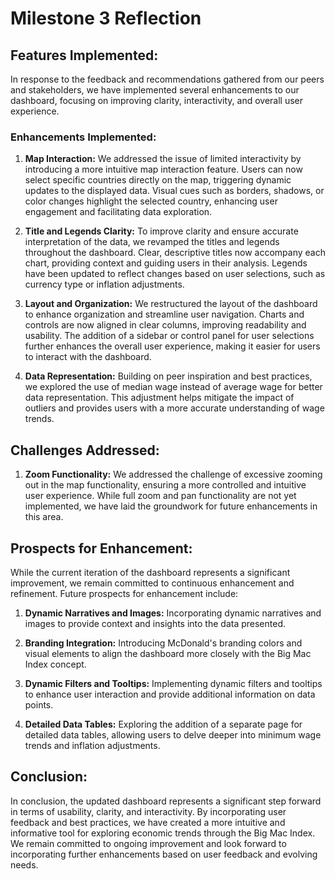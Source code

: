 # Milestone 3 Reflection

## Features Implemented:

In response to the feedback and recommendations gathered from our peers and stakeholders, we have implemented several enhancements to our dashboard, focusing on improving clarity, interactivity, and overall user experience.

### Enhancements Implemented:

1. **Map Interaction:** We addressed the issue of limited interactivity by introducing a more intuitive map interaction feature. Users can now select specific countries directly on the map, triggering dynamic updates to the displayed data. Visual cues such as borders, shadows, or color changes highlight the selected country, enhancing user engagement and facilitating data exploration.

2. **Title and Legends Clarity:** To improve clarity and ensure accurate interpretation of the data, we revamped the titles and legends throughout the dashboard. Clear, descriptive titles now accompany each chart, providing context and guiding users in their analysis. Legends have been updated to reflect changes based on user selections, such as currency type or inflation adjustments.

3. **Layout and Organization:** We restructured the layout of the dashboard to enhance organization and streamline user navigation. Charts and controls are now aligned in clear columns, improving readability and usability. The addition of a sidebar or control panel for user selections further enhances the overall user experience, making it easier for users to interact with the dashboard.

4. **Data Representation:** Building on peer inspiration and best practices, we explored the use of median wage instead of average wage for better data representation. This adjustment helps mitigate the impact of outliers and provides users with a more accurate understanding of wage trends.

## Challenges Addressed:

1. **Zoom Functionality:** We addressed the challenge of excessive zooming out in the map functionality, ensuring a more controlled and intuitive user experience. While full zoom and pan functionality are not yet implemented, we have laid the groundwork for future enhancements in this area.

## Prospects for Enhancement:

While the current iteration of the dashboard represents a significant improvement, we remain committed to continuous enhancement and refinement. Future prospects for enhancement include:

1. **Dynamic Narratives and Images:** Incorporating dynamic narratives and images to provide context and insights into the data presented.

2. **Branding Integration:** Introducing McDonald's branding colors and visual elements to align the dashboard more closely with the Big Mac Index concept.

3. **Dynamic Filters and Tooltips:** Implementing dynamic filters and tooltips to enhance user interaction and provide additional information on data points.

4. **Detailed Data Tables:** Exploring the addition of a separate page for detailed data tables, allowing users to delve deeper into minimum wage trends and inflation adjustments.

## Conclusion:

In conclusion, the updated dashboard represents a significant step forward in terms of usability, clarity, and interactivity. By incorporating user feedback and best practices, we have created a more intuitive and informative tool for exploring economic trends through the Big Mac Index. We remain committed to ongoing improvement and look forward to incorporating further enhancements based on user feedback and evolving needs.
